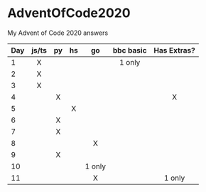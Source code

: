 # AdventOfCode2020
My Advent of Code 2020 answers


| Day | js/ts | py | hs |   go   | bbc basic | Has Extras? |
|-----|:-----:|:--:|:--:|:------:|:---------:|:-----------:|
| 1   |   X   |    |    |        | 1 only    |             |
| 2   |   X   |    |    |        |           |             |
| 3   |   X   |    |    |        |           |             |
| 4   |       |  X |    |        |           |      X      |
| 5   |       |    |  X |        |           |             |
| 6   |       |  X |    |        |           |             |
| 7   |       |  X |    |        |           |             |
| 8   |       |    |    |  X     |           |             |
| 9   |       |  X |    |        |           |             |
| 10  |       |    |    | 1 only |           |             |
| 11  |       |    |    |   X    |           |     1 only  |